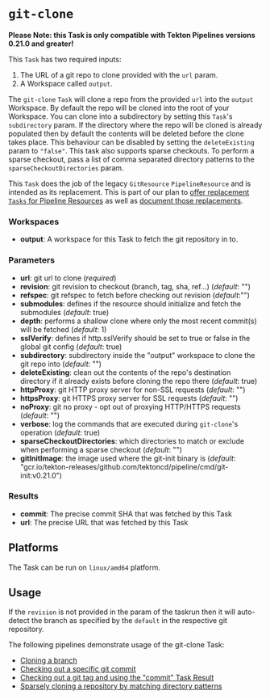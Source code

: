 # `git-clone`

**Please Note: this Task is only compatible with Tekton Pipelines versions 0.21.0 and greater!**

This `Task` has two required inputs:

1. The URL of a git repo to clone provided with the `url` param.
2. A Workspace called `output`.

The `git-clone` `Task` will clone a repo from the provided `url` into the
`output` Workspace. By default the repo will be cloned into the root of
your Workspace. You can clone into a subdirectory by setting this `Task`'s
`subdirectory` param. If the directory where the repo will be cloned is
already populated then by default the contents will be deleted before the
clone takes place. This behaviour can be disabled by setting the
`deleteExisting` param to `"false"`. This task also supports sparse checkouts.
To perform a sparse checkout, pass a list of comma separated directory patterns
to the `sparseCheckoutDirectories` param.

This `Task` does the job of the legacy `GitResource` `PipelineResource` and
is intended as its replacement. This is part of our plan to [offer replacement
`Tasks` for Pipeline Resources](https://github.com/tektoncd/catalog/issues/95)
as well as
[document those replacements](https://github.com/tektoncd/pipeline/issues/1369).

### Workspaces

* **output**: A workspace for this Task to fetch the git repository in to.

### Parameters

* **url**: git url to clone (_required_)
* **revision**: git revision to checkout (branch, tag, sha, ref…) (_default_: "")
* **refspec**: git refspec to fetch before checking out revision (_default_:"")
* **submodules**: defines if the resource should initialize and fetch the submodules (_default_: true)
* **depth**: performs a shallow clone where only the most recent commit(s) will be fetched (_default_: 1)
* **sslVerify**: defines if http.sslVerify should be set to true or false in the global git config (_default_: true)
* **subdirectory**: subdirectory inside the "output" workspace to clone the git repo into (_default:_ "")
* **deleteExisting**: clean out the contents of the repo's destination directory if it already exists before cloning the repo there (_default_: true)
* **httpProxy**: git HTTP proxy server for non-SSL requests (_default_: "")
* **httpsProxy**: git HTTPS proxy server for SSL requests (_default_: "")
* **noProxy**: git no proxy - opt out of proxying HTTP/HTTPS requests (_default_: "")
* **verbose**: log the commands that are executed during `git-clone`'s operation (_default_: true)
* **sparseCheckoutDirectories**: which directories to match or exclude when performing a sparse checkout (_default_: "")
* **gitInitImage**: the image used where the git-init binary is (_default_: "gcr.io/tekton-releases/github.com/tektoncd/pipeline/cmd/git-init:v0.21.0")

### Results

* **commit**: The precise commit SHA that was fetched by this Task
* **url**: The precise URL that was fetched by this Task

## Platforms

The Task can be run on `linux/amd64` platform.

## Usage

If the `revision` is not provided in the param of the taskrun
then it will auto-detect the branch as specified by the `default`
in the respective git repository.

The following pipelines demonstrate usage of the git-clone Task:

- [Cloning a branch](../0.3/samples/git-clone-checking-out-a-branch.yaml)
- [Checking out a specific git commit](../0.3/samples/git-clone-checking-out-a-commit.yaml)
- [Checking out a git tag and using the "commit" Task Result](../0.3/samples/using-git-clone-result.yaml)
- [Sparsely cloning a repository by matching directory patterns ](../0.3/samples/git-clone-sparse-checkout.yaml)
